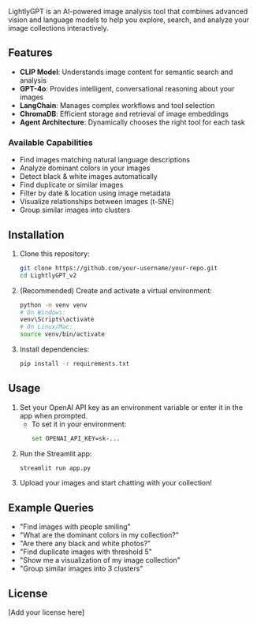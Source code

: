 LightlyGPT is an AI-powered image analysis tool that combines advanced vision and language models to help you explore, search, and analyze your image collections interactively.

## Features

- **CLIP Model**: Understands image content for semantic search and analysis
- **GPT-4o**: Provides intelligent, conversational reasoning about your images
- **LangChain**: Manages complex workflows and tool selection
- **ChromaDB**: Efficient storage and retrieval of image embeddings
- **Agent Architecture**: Dynamically chooses the right tool for each task

### Available Capabilities
- Find images matching natural language descriptions
- Analyze dominant colors in your images
- Detect black & white images automatically
- Find duplicate or similar images
- Filter by date & location using image metadata
- Visualize relationships between images (t-SNE)
- Group similar images into clusters

## Installation

1. Clone this repository:
   ```sh
   git clone https://github.com/your-username/your-repo.git
   cd LightlyGPT_v2
   ```
2. (Recommended) Create and activate a virtual environment:
   ```sh
   python -m venv venv
   # On Windows:
   venv\Scripts\activate
   # On Linux/Mac:
   source venv/bin/activate
   ```
3. Install dependencies:
   ```sh
   pip install -r requirements.txt
   ```

## Usage

1. Set your OpenAI API key as an environment variable or enter it in the app when prompted.
   - To set it in your environment:
     ```sh
     set OPENAI_API_KEY=sk-...
     ```
2. Run the Streamlit app:
   ```sh
   streamlit run app.py
   ```
3. Upload your images and start chatting with your collection!

## Example Queries
- "Find images with people smiling"
- "What are the dominant colors in my collection?"
- "Are there any black and white photos?"
- "Find duplicate images with threshold 5"
- "Show me a visualization of my image collection"
- "Group similar images into 3 clusters"

## License

[Add your license here]
